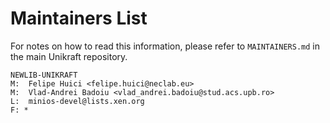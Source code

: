 Maintainers List
================

For notes on how to read this information, please refer to `MAINTAINERS.md` in
the main Unikraft repository.

	NEWLIB-UNIKRAFT
	M:	Felipe Huici <felipe.huici@neclab.eu>
	M:	Vlad-Andrei Badoiu <vlad_andrei.badoiu@stud.acs.upb.ro>
	L:	minios-devel@lists.xen.org
	F: *
